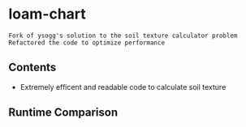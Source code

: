 # loam-chart

    Fork of ysogg's solution to the soil texture calculator problem
    Refactored the code to optimize performance

## Contents
-   Extremely efficent and readable code to calculate soil texture

## Runtime Comparison
